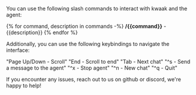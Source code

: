 You can use the following slash commands to interact with kwaak and the agent:

{% for command, description in commands -%}
**/{{command}}** - {{description}}
{% endfor %}

Additionally, you can use the following keybindings to navigate the interface:

"Page Up/Down - Scroll"
"End - Scroll to end"
"Tab - Next chat"
"^s - Send a message to the agent"
"^x - Stop agent"
"^n - New chat"
"^q - Quit"

If you encounter any issues, reach out to us on github or discord, we're happy to help!
